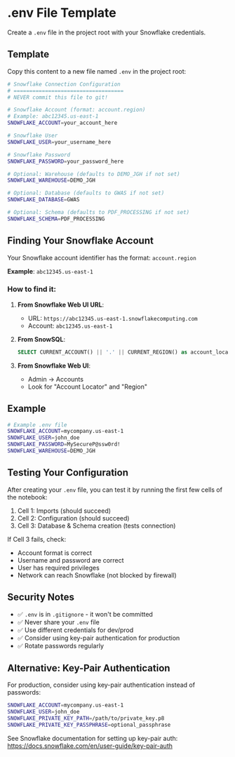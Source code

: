 # .env File Template

Create a `.env` file in the project root with your Snowflake credentials.

## Template

Copy this content to a new file named `.env` in the project root:

```bash
# Snowflake Connection Configuration
# ===================================
# NEVER commit this file to git!

# Snowflake Account (format: account.region)
# Example: abc12345.us-east-1
SNOWFLAKE_ACCOUNT=your_account_here

# Snowflake User
SNOWFLAKE_USER=your_username_here

# Snowflake Password
SNOWFLAKE_PASSWORD=your_password_here

# Optional: Warehouse (defaults to DEMO_JGH if not set)
SNOWFLAKE_WAREHOUSE=DEMO_JGH

# Optional: Database (defaults to GWAS if not set)
SNOWFLAKE_DATABASE=GWAS

# Optional: Schema (defaults to PDF_PROCESSING if not set)
SNOWFLAKE_SCHEMA=PDF_PROCESSING
```

## Finding Your Snowflake Account

Your Snowflake account identifier has the format: `account.region`

**Example**: `abc12345.us-east-1`

### How to find it:

1. **From Snowflake Web UI URL**:
   - URL: `https://abc12345.us-east-1.snowflakecomputing.com`
   - Account: `abc12345.us-east-1`

2. **From SnowSQL**:
   ```sql
   SELECT CURRENT_ACCOUNT() || '.' || CURRENT_REGION() as account_locator;
   ```

3. **From Snowflake Web UI**:
   - Admin → Accounts
   - Look for "Account Locator" and "Region"

## Example

```bash
# Example .env file
SNOWFLAKE_ACCOUNT=mycompany.us-east-1
SNOWFLAKE_USER=john_doe
SNOWFLAKE_PASSWORD=MySecureP@ssw0rd!
SNOWFLAKE_WAREHOUSE=DEMO_JGH
```

## Testing Your Configuration

After creating your `.env` file, you can test it by running the first few cells of the notebook:

1. Cell 1: Imports (should succeed)
2. Cell 2: Configuration (should succeed)
3. Cell 3: Database & Schema creation (tests connection)

If Cell 3 fails, check:
- Account format is correct
- Username and password are correct
- User has required privileges
- Network can reach Snowflake (not blocked by firewall)

## Security Notes

- ✅ `.env` is in `.gitignore` - it won't be committed
- ✅ Never share your `.env` file
- ✅ Use different credentials for dev/prod
- ✅ Consider using key-pair authentication for production
- ✅ Rotate passwords regularly

## Alternative: Key-Pair Authentication

For production, consider using key-pair authentication instead of passwords:

```bash
SNOWFLAKE_ACCOUNT=mycompany.us-east-1
SNOWFLAKE_USER=john_doe
SNOWFLAKE_PRIVATE_KEY_PATH=/path/to/private_key.p8
SNOWFLAKE_PRIVATE_KEY_PASSPHRASE=optional_passphrase
```

See Snowflake documentation for setting up key-pair auth:
https://docs.snowflake.com/en/user-guide/key-pair-auth
